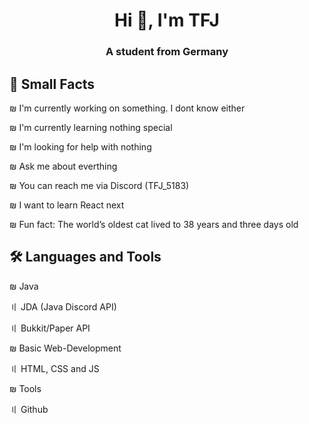 <h1 align="center">Hi 👋, I'm TFJ</h1>
<h3 align="center">A student from Germany</h3>

## 🔰 Small Facts
₪ I'm currently working on something. I dont know either

₪ I'm currently learning nothing special

₪ I'm looking for help with nothing

₪ Ask me about everthing

₪ You can reach me via Discord (TFJ_5183)

₪ I want to learn React next

₪ Fun fact: The world’s oldest cat lived to 38 years and three days old


## 🛠 Languages and Tools
₪ Java

〢 JDA (Java Discord API)

〢 Bukkit/Paper API

₪ Basic Web-Development

〢 HTML, CSS and JS

₪ Tools

〢 Github
